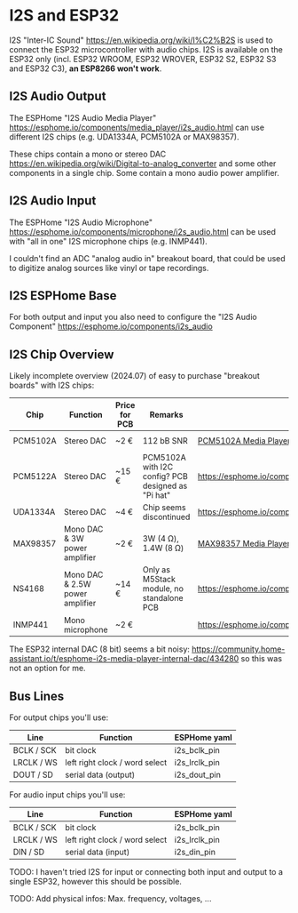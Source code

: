 # I2S and ESP32

I2S "Inter-IC Sound" https://en.wikipedia.org/wiki/I%C2%B2S is used to connect the ESP32 microcontroller with audio chips. I2S is available on the ESP32 only (incl. ESP32 WROOM, ESP32 WROVER, ESP32 S2, ESP32 S3 and ESP32 C3), **an ESP8266 won't work**.

## I2S Audio Output

The ESPHome "I2S Audio Media Player" https://esphome.io/components/media_player/i2s_audio.html can use different I2S chips (e.g. UDA1334A, PCM5102A or MAX98357).

These chips contain a mono or stereo DAC https://en.wikipedia.org/wiki/Digital-to-analog_converter and some other components in a single chip. Some contain a mono audio power amplifier.

## I2S Audio Input

The ESPHome "I2S Audio Microphone" https://esphome.io/components/microphone/i2s_audio.html can be used with "all in one" I2S microphone chips (e.g. INMP441).

I couldn't find an ADC "analog audio in" breakout board, that could be used to digitize analog sources like vinyl or tape recordings.

## I2S ESPHome Base

For both output and input you also need to configure the "I2S Audio Component" https://esphome.io/components/i2s_audio

## I2S Chip Overview

Likely incomplete overview (2024.07) of easy to purchase "breakout boards" with I2S chips:

| Chip | Function | Price for PCB | Remarks | Link | Picture |
| --- | --- | --- | --- | --- | --- |
| PCM5102A | Stereo DAC | ~2 € | 112 bB SNR | [PCM5102A Media Player](PCM5102A_Media_Player.md) | ![PCM5102A](images/PCM5102A_PCB_top.jpg) |
| PCM5122A | Stereo DAC | ~15 € | PCM5102A with I2C config? PCB designed as "Pi hat" | https://esphome.io/components/media_player/i2s_audio.html |
| UDA1334A | Stereo DAC | ~4 € | Chip seems discontinued | https://esphome.io/components/media_player/i2s_audio.html |
| MAX98357 | Mono DAC & 3W power amplifier | ~2 € | 3W (4 Ω), 1.4W (8 Ω) | [MAX98357 Media Player](MAX98357_Media_Player.md) | ![MAX98357 board](images/MAX98357_board.jpg) |
| NS4168 | Mono DAC & 2.5W power amplifier | ~14 € | Only as M5Stack module, no standalone PCB | https://esphome.io/components/media_player/i2s_audio.html |
|INMP441 | Mono microphone | ~2 € | | https://esphome.io/components/microphone/i2s_audio.html | ![INMP441](images/INMP441.jpg) |

The ESP32 internal DAC (8 bit) seems a bit noisy: https://community.home-assistant.io/t/esphome-i2s-media-player-internal-dac/434280 so this was not an option for me.

## Bus Lines

For output chips you'll use:

| Line | Function | ESPHome yaml |
| --- | --- | --- |
| BCLK / SCK | bit clock | i2s_bclk_pin |
| LRCLK / WS | left right clock / word select | i2s_lrclk_pin |
| DOUT / SD | serial data (output) | i2s_dout_pin |

For audio input chips you'll use:

| Line | Function | ESPHome yaml |
| --- | --- | --- |
| BCLK / SCK | bit clock | i2s_bclk_pin |
| LRCLK / WS | left right clock / word select | i2s_lrclk_pin |
| DIN / SD | serial data (input) | i2s_din_pin |

TODO: I haven't tried I2S for input or connecting both input and output to a single ESP32, however this should be possible.

TODO: Add physical infos: Max. frequency, voltages, ...